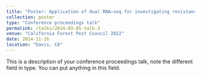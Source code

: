 ```yaml
---
title: "Poster: Application of dual RNA–seq for investigating resistance in the Seiridium cardinale–Cupressus sempervirens pathosystem  "
collection: poster
type: "Conference proceedings talk"
permalink: /talks/2014-03-01-talk-3
venue: "California Forest Pest Council 2022"
date: 2014-11-16
location: "Davis, CA"
---
```


This is a description of your conference proceedings talk, note the different field in type. You can put anything in this field.
